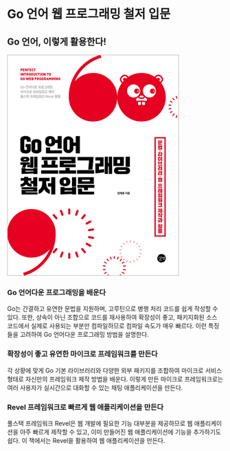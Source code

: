 ﻿Go 언어 웹 프로그래밍 철저 입문
======================

## Go 언어, 이렇게 활용한다!

<img src="cover.jpg" href="http://book.naver.com/bookdb/book_detail.nhn?bid=10406887" />

### Go 언어다운 프로그래밍을 배운다
Go는 간결하고 유연한 문법을 지원하며, 고루틴으로 병행 처리 코드를 쉽게 작성할 수 있다. 또한, 상속이 아닌 조합으로 코드를 재사용하여 확장성이 좋고, 패키지화된 소스 코드에서 실제로 사용되는 부분만 컴파일하므로 컴파일 속도가 매우 빠르다. 이런 특징들을 고려하여 Go 언어다운 프로그래밍 방법을 설명한다.

### 확장성이 좋고 유연한 마이크로 프레임워크를 만든다
각 상황에 맞게 Go 기본 라이브러리와 다양한 외부 패키지를 조합하여 마이크로 서비스 형태로 자신만의 프레임워크 제작 방법을 배운다. 이렇게 만든 마이크로 프레임워크로는 여러 사용자가 실시간으로 대화할 수 있는 채팅 애플리케이션을 만든다.

### Revel 프레임워크로 빠르게 웹 애플리케이션을 만든다
풀스택 프레임워크 Revel은 웹 개발에 필요한 기능 대부분을 제공하므로 웹 애플리케이션을 아주 빠르게 제작할 수 있고, 이미 만들어진 웹 애플리케이션에 기능을 추가하기도 쉽다. 이 책에서는 Revel을 활용하여 웹 애플리케이션을 만든다.
